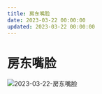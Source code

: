 ```yaml
---
title: 房东嘴脸
date: 2023-03-22 00:00:00
updated: 2023-03-22 00:00:00
---
```


# 房东嘴脸

![2023-03-22-房东嘴脸](assets/2023-03-22-房东嘴脸.jpeg)

